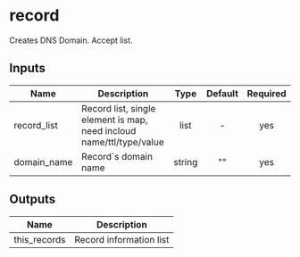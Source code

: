 # record

Creates DNS Domain. Accept list.

<!-- BEGINNING OF PRE-COMMIT-TERRAFORM DOCS HOOK -->

## Inputs

| Name | Description | Type | Default | Required |
|------|-------------|:----:|:-----:|:-----:|
| record_list | Record list,  single element is map, need incloud name/ttl/type/value | list | - | yes |
| domain_name | Record`s domain name | string | "" | yes |


## Outputs

| Name | Description |
|------|-------------|
| this_records | Record information list |

<!-- END OF PRE-COMMIT-TERRAFORM DOCS HOOK -->
